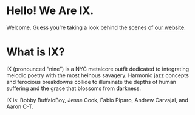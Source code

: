 # Hello! We Are IX.
Welcome. Guess you’re taking a look behind the scenes of [our website](www.weareix.com).

# What is IX?
IX (pronounced “nine”) is a NYC metalcore outfit dedicated to integrating melodic poetry with the most heinous savagery. Harmonic jazz concepts and ferocious breakdowns collide to illuminate the depths of human suffering and the grace that blossoms from darkness.

IX is: Bobby BuffaloBoy, Jesse Cook, Fabio Piparo, Andrew Carvajal, and Aaron C-T.
